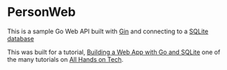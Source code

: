 # PersonWeb

This is a sample Go Web API built with [Gin](https://github.com/gin-gonic/gin) and connecting to a [SQLite database](https://www.sqlite.org/index.html)

This was built for a tutorial, [Building a Web App with Go and SQLite](https://www.allhandsontech.com/programming/golang/web-app-sqlite-go/) one of the many tutorials on [All Hands on Tech](https://www.allhandsontech.com). 

